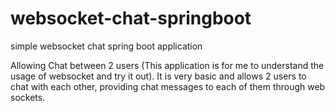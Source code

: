 # websocket-chat-springboot
simple websocket chat spring boot application

Allowing Chat between 2 users (This application is for me to understand the usage of websocket and try it out). 
It is very basic and allows 2 users to chat with each other, providing chat messages to each of them through web sockets.
